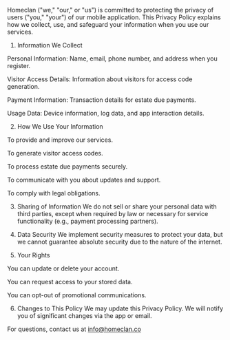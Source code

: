 Homeclan ("we," "our," or "us") is committed to protecting the privacy of users ("you," "your") of our mobile application. This Privacy Policy explains how we collect, use, and safeguard your information when you use our services.

1. Information We Collect

Personal Information: Name, email, phone number, and address when you register.

Visitor Access Details: Information about visitors for access code generation.

Payment Information: Transaction details for estate due payments.

Usage Data: Device information, log data, and app interaction details.

2. How We Use Your Information

To provide and improve our services.

To generate visitor access codes.

To process estate due payments securely.

To communicate with you about updates and support.

To comply with legal obligations.

3. Sharing of Information
We do not sell or share your personal data with third parties, except when required by law or necessary for service functionality (e.g., payment processing partners).

4. Data Security
We implement security measures to protect your data, but we cannot guarantee absolute security due to the nature of the internet.

5. Your Rights

You can update or delete your account.

You can request access to your stored data.

You can opt-out of promotional communications.

6. Changes to This Policy
We may update this Privacy Policy. We will notify you of significant changes via the app or email.

For questions, contact us at info@homeclan.co

